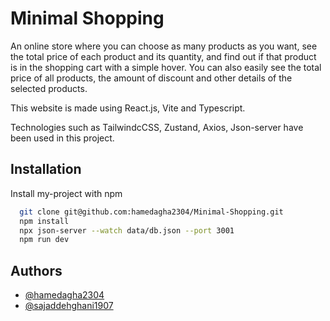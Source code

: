 # Minimal Shopping

An online store where you can choose as many products as you want, see the total price of each product and its quantity, and find out if that product is in the shopping cart with a simple hover. You can also easily see the total price of all products, the amount of discount and other details of the selected products.

This website is made using React.js, Vite and Typescript.

Technologies such as TailwindcCSS, Zustand, Axios, Json-server have been used in this project.

## Installation

Install my-project with npm

```bash
  git clone git@github.com:hamedagha2304/Minimal-Shopping.git
  npm install
  npx json-server --watch data/db.json --port 3001
  npm run dev
```
    
## Authors

- [@hamedagha2304](https://github.com/hamedagha2304)
- [@sajaddehghani1907](https://github.com/sajaddehghani1907)